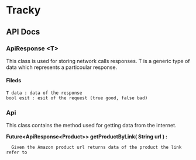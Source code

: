 # Tracky

## API Docs

  ### ApiResponse \<T\>
  
  This class is used for storing network calls responses. T is a generic type of data which represents a particoular response.

   #### Fileds
  
    T data : data of the response
    bool esit : esit of the request (true good, false bad)
  
  ### Api
  
  This class contains the method used for getting data from the internet.
  
  __Future<ApiResponse\<Product\>\> getProductByLink( String url ) :__
  
      Given the Amazon product url returns data of the product the link refer to
